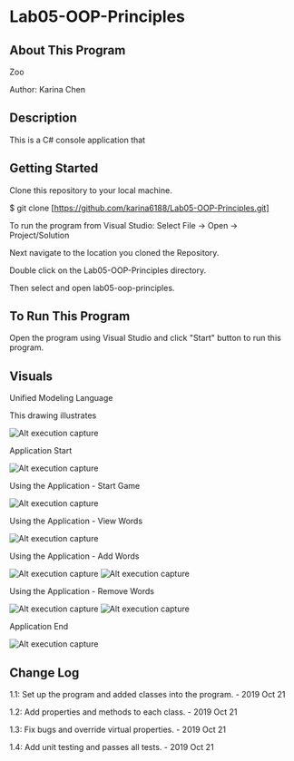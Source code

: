 # Lab05-OOP-Principles

## About This Program
Zoo

Author: Karina Chen

## Description
This is a C# console application that 

## Getting Started
Clone this repository to your local machine.

$ git clone [https://github.com/karina6188/Lab05-OOP-Principles.git]

To run the program from Visual Studio:
Select File -> Open -> Project/Solution

Next navigate to the location you cloned the Repository.

Double click on the Lab05-OOP-Principles directory.

Then select and open lab05-oop-principles.

## To Run This Program
Open the program using Visual Studio and click "Start" button to run this program.

## Visuals

Unified Modeling Language

This drawing illustrates 

![Alt execution capture]()

Application Start

![Alt execution capture]()

Using the Application - Start Game

![Alt execution capture]()

Using the Application - View Words

![Alt execution capture]()

Using the Application - Add Words

![Alt execution capture]()
![Alt execution capture]()

Using the Application - Remove Words

![Alt execution capture]()
![Alt execution capture]()

Application End

![Alt execution capture]()


## Change Log

1.1: Set up the program and added classes into the program. - 2019 Oct 21

1.2: Add properties and methods to each class. - 2019 Oct 21

1.3: Fix bugs and override virtual properties. - 2019 Oct 21

1.4: Add unit testing and passes all tests. - 2019 Oct 21